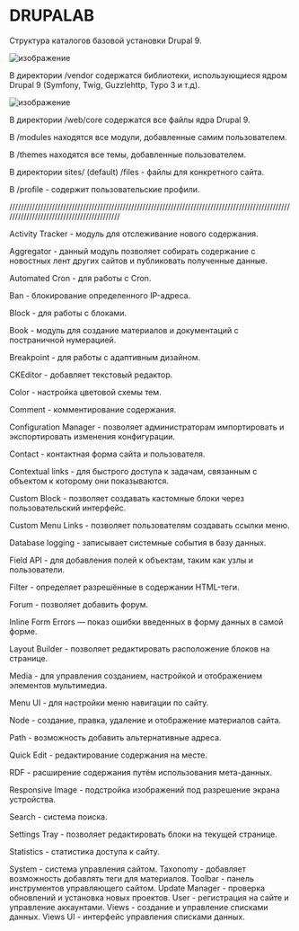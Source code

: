 # DRUPALAB

Структура каталогов базовой установки Drupal 9.

![изображение](https://user-images.githubusercontent.com/90895680/186394907-ec2c9386-9db3-45de-bdb9-31bff7efa2e8.png)

В директории /vendor содержатся библиотеки, использующиеся ядром Drupal 9 (Symfony, Twig, Guzzlehttp, Typo 3 и т.д). 

![изображение](https://user-images.githubusercontent.com/90895680/186395029-4c38993c-f3dc-4c30-ae53-4215522cfdd5.png)

В директории /web/core содержатся все файлы ядра Drupal 9.

В /modules находятся все модули, добавленные самим пользователем.

В /themes находятся все темы, добавленные пользователем.

В директории sites/ (default) /files - файлы для конкретного сайта.

В /profile - содержит пользовательские профили.

//////////////////////////////////////////////////////////////////////////////////////////////////////////////////////////////////////////

Activity Tracker - модуль для отслеживание нового содержания.

Aggregator - данный модуль позволяет собирать содержание с новостных лент других сайтов и публиковать полученные данные. 

Automated Cron - для работы с Cron.

Ban - блокирование определенного IP-адреса.

Block - для работы с блоками.

Book - модуль для создание материалов и документаций с постраничной нумерацией.

Breakpoint - для работы с адаптивным дизайном.

CKEditor - добавляет текстовый редактор.

Color - настройка цветовой схемы тем.

Comment - комментирование содержания.

Configuration Manager - позволяет администраторам импортировать и экспортировать изменения конфигурации.

Contact - контактная форма сайта и пользователя.

Contextual links - для быстрого доступа к задачам, связанным с объектом к которому они показываются.

Custom Block - позволяет создавать кастомные блоки через пользовательский интерфейс.

Custom Menu Links - позволяет пользователям создавать ссылки меню.

Database logging - записывает системные события в базу данных.

Field API - для добавления полей к объектам, таким как узлы и пользователи.

Filter - определяет разрешённые в содержании HTML-теги.

Forum - позволяет добавить форум.

Inline Form Errors — показ ошибки введенных в форму данных в самой форме.

Layout Builder - позволяет редактировать расположение блоков на странице.

Media - для управления созданием, настройкой и отображением элементов мультимедиа.

Menu UI - для настройки меню навигации по сайту.

Node - создание, правка, удаление и отображение материалов сайта.

Path - возможность добавить альтернативные адреса.

Quick Edit - редактирование содержания на месте.

RDF - расширение содержания путём использования мета-данных.

Responsive Image - подстройка изображений под разрешение экрана устройства.

Search - система поиска.

Settings Tray - позволяет редактировать блоки на текущей странице.

Statistics - статистика доступа к сайту.

System - система управления сайтом.
Taxonomy - добавляет возможность добавлять теги для материалов.
Toolbar - панель инструментов управляющего сайтом.
Update Manager - проверка обновлений и установка новых проектов.
User - регистрация на сайте и управление аккаунтами.
Views - создание и управление списками данных.
Views UI - интерфейс управления списками данных.

